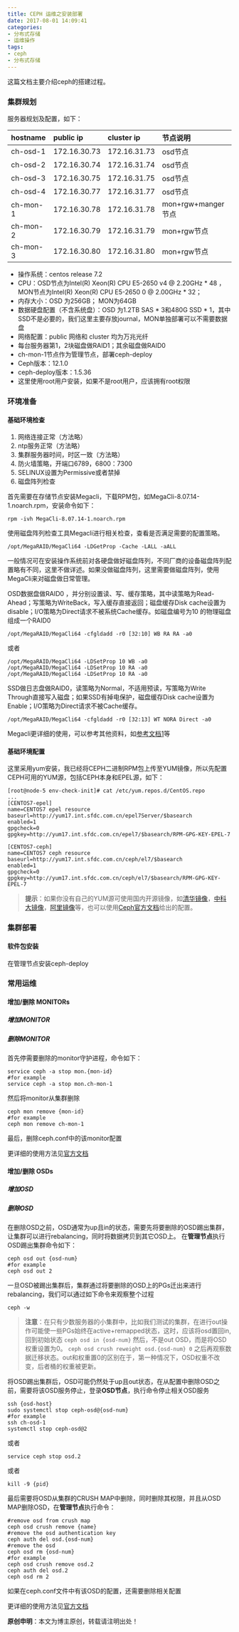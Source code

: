 ```yaml
---
title: CEPH 运维之安装部署
date: 2017-08-01 14:09:41
categories:
- 分布式存储
- 运维操作
tags: 
- ceph
- 分布式存储
---
```


这篇文档主要介绍ceph的搭建过程。

### 集群规划 ###

服务器规划及配置，如下：

| hostname | public ip | cluster ip | 节点说明 |
| :----- | :----- | :----- | :----- |
| ch-osd-1 | 172.16.30.73 | 172.16.31.73 | osd节点 |
| ch-osd-2 | 172.16.30.74 | 172.16.31.74 | osd节点 |
| ch-osd-3 | 172.16.30.75 | 172.16.31.75 | osd节点 |
| ch-osd-4 | 172.16.30.77 | 172.16.31.77 | osd节点 |
| ch-mon-1 | 172.16.30.78 | 172.16.31.78 | mon+rgw+manger节点 |
| ch-mon-2 | 172.16.30.79 | 172.16.31.79 | mon+rgw节点 |
| ch-mon-3 | 172.16.30.80 | 172.16.31.80 | mon+rgw节点 |

- 操作系统：centos release 7.2
- CPU：OSD节点为Intel(R) Xeon(R) CPU E5-2650 v4 @ 2.20GHz \* 48 ，MON节点为Intel(R) Xeon(R) CPU E5-2650 0 @ 2.00GHz \* 32；
- 内存大小：OSD 为256GB； MON为64GB
- 数据硬盘配置（不含系统盘）：OSD 为1.2TB SAS \* 3和480G SSD \* 1，其中SSD不是必要的，我们这里主要存放journal，MON单独部署可以不需要数据盘
- 网络配置：public 网络和 cluster 均为万兆光纤
- 每台服务器第1，2块磁盘做RAID1；其余磁盘做RAID0
- ch-mon-1节点作为管理节点，部署ceph-deploy
- Ceph版本：12.1.0
- ceph-deploy版本：1.5.36
- 这里使用root用户安装，如果不是root用户，应该拥有root权限

### 环境准备 ###

#### 基础环境检查 ####

1. 网络连接正常（方法略）
1. ntp服务正常（方法略）
1. 集群服务器时间，时区一致（方法略）
1. 防火墙策略，开端口6789，6800：7300
1. SELINUX设置为Permissive或者禁掉
1. 磁盘阵列检查

首先需要在存储节点安装Megacli，下载RPM包，如MegaCli-8.07.14-1.noarch.rpm，安装命令如下：

    rpm -ivh MegaCli-8.07.14-1.noarch.rpm

使用磁盘阵列检查工具Megacli进行相关检查，查看是否满足需要的配置策略。

    /opt/MegaRAID/MegaCli64 -LDGetProp -Cache -LALL -aALL

一般情况可在安装操作系统前对各硬盘做好磁盘阵列，不同厂商的设备磁盘阵列配置略有不同，这里不做详述。如果没做磁盘阵列，这里需要做磁盘阵列，使用MegaCli来对磁盘做日常管理。

OSD数据盘做RAID0 ，并分别设置读、写、缓存策略，其中读策略为Read-Ahead；写策略为WriteBack，写入缓存直接返回；磁盘缓存Disk cache设置为disable；I/O策略为Direct请求不被系统Cache缓存。如磁盘编号为10 的物理磁盘组成一个RAID0

    /opt/MegaRAID/MegaCli64 -cfgldadd -r0 [32:10] WB RA RA -a0

或者

    /opt/MegaRAID/MegaCli64 -LDSetProp 10 WB -a0
    /opt/MegaRAID/MegaCli64 -LDSetProp 10 RA -a0
    /opt/MegaRAID/MegaCli64 -LDSetProp 10 RA -a0


SSD做日志盘做RAID0，读策略为Normal，不适用预读，写策略为Write Through直接写入磁盘；如果SSD有掉电保护，磁盘缓存Disk cache设置为Enable；I/O策略为Direct请求不被Cache缓存。

    /opt/MegaRAID/MegaCli64 -cfgldadd -r0 [32:13] WT NORA Direct -a0


Megacli更详细的使用，可以参考其他资料，如[参考文档1](https://supportforums.cisco.com/document/62901/megacli-common-commands-and-procedures)等

#### 基础环境配置 ####

这里采用yum安装，我已经将CEPH二进制RPM包上传至YUM镜像，所以先配置CEPH可用的YUM源，包括CEPH本身和EPEL源，如下：

	[root@node-5 env-check-init]# cat /etc/yum.repos.d/CentOS.repo 
    ...
    [CENTOS7-epel]
    name=CENTOS7 epel resource
    baseurl=http://yum17.int.sfdc.com.cn/epel7Server/$basearch
    enabled=1
    gpgcheck=0
    gpgkey=http://yum17.int.sfdc.com.cn/epel7/$basearch/RPM-GPG-KEY-EPEL-7
    
    [CENTOS7-ceph]
    name=CENTOS7 ceph resource
    baseurl=http://yum17.int.sfdc.com.cn/ceph/el7/$basearch
    enabled=1
    gpgcheck=0
    gpgkey=http://yum17.int.sfdc.com.cn/ceph/el7/$basearch/RPM-GPG-KEY-EPEL-7

> **提示**：如果你没有自己的YUM源可使用国内开源镜像，如[清华镜像](https://mirrors.tuna.tsinghua.edu.cn/)，[中科大镜像](http://mirrors.ustc.edu.cn/)，[阿里镜像](https://mirrors.aliyun.com/)等，也可以使用[Ceph官方文档](http://docs.ceph.com/docs/master/start/quick-start-preflight/#rhel-centos)给出的配置。

### 集群部署 ###

#### 软件包安装 ####

在管理节点安装ceph-deploy





### 常用运维 ###

#### 增加/删除 MONITORs ####

##### 增加MONITOR #####

##### 删除MONITOR #####

首先停需要删除的monitor守护进程，命令如下：

    service ceph -a stop mon.{mon-id}
	#for example
	service ceph -a stop mon.ch-mon-1

然后将monitor从集群删除

	ceph mon remove {mon-id}
	#for example
	ceph mon remove ch-mon-1

最后，删除ceph.conf中的该monitor配置

更详细的使用方法见[官方文档](http://docs.ceph.com/docs/master/rados/operations/add-or-rm-mons/#removing-monitors)


#### 增加/删除 OSDs ####

##### 增加OSD #####

##### 删除OSD #####

在删除OSD之前，OSD通常为up且in的状态，需要先将要删除的OSD踢出集群，让集群可以进行rebalancing，同时将数据拷贝到其它OSD上。 在**管理节点**执行OSD踢出集群命令如下：

    ceph osd out {osd-num}
	#for example
	ceph osd out 2

一旦OSD被踢出集群后，集群通过将要删除的OSD上的PGs迁出来进行rebalancing，我们可以通过如下命令来观察整个过程

    ceph -w

> **注意**：在只有少数服务器的小集群中，比如我们测试的集群，在进行out操作可能使一些PGs始终在active+remapped状态，这时，应该将osd置回in,回到初始状态
> `ceph osd in {osd-num}`
> 然后，不是out OSD，而是将OSD权重设置为0。
> `ceph osd crush reweight osd.{osd-num} 0`
> 之后再观察数据迁移状态。out和权重置0的区别在于，第一种情况下，OSD权重不改变，后者桶的权重被更新。

将OSD踢出集群后，OSD可能仍然处于up且out状态，在从配置中删除OSD之前，需要将该OSD服务停止，登录**OSD节点**，执行命令停止相关OSD服务

    ssh {osd-host}
    sudo systemctl stop ceph-osd@{osd-num}
	#for example
	ssh ch-osd-1
	systemctl stop ceph-osd@2

或者

	service ceph stop osd.2

或者

	kill -9 {pid}

最后需要将OSD从集群的CRUSH MAP中删除，同时删除其权限，并且从OSD MAP删除OSD，在**管理节点**执行命令：

    #remove osd from crush map
	ceph osd crush remove {name}
	#remove the osd authentication key
	ceph auth del osd.{osd-num}
	#remove the osd
	ceph osd rm {osd-num}
	#for example
	ceph osd crush remove osd.2
	ceph auth del osd.2
	ceph osd rm 2

如果在ceph.conf文件中有该OSD的配置，还需要删除相关配置

更详细的使用方法见[官方文档](http://docs.ceph.com/docs/master/rados/operations/add-or-rm-osds/#removing-osds-manual)


**原创申明**：本文为博主原创，转载请注明出处！	


